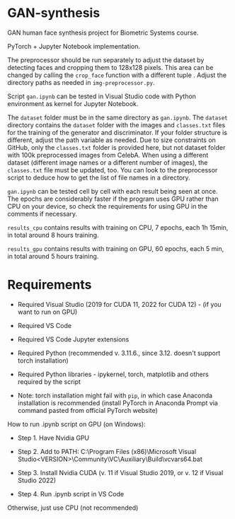 # GAN-synthesis
GAN human face synthesis project for Biometric Systems course.

PyTorch + Jupyter Notebook implementation.

The preprocessor should be run separately to adjust the dataset by detecting faces and cropping them to 128x128 pixels.
This area can be changed by calling the `crop_face` function with a different tuple .
Adjust the directory paths as needed in `img-preprocessor.py`.

Script `gan.ipynb` can be tested in Visual Studio code with Python environment as kernel for Jupyter Notebook.

The `dataset` folder must be in the same directory as `gan.ipynb`. The `dataset` directory contains the `dataset` folder with the images and `classes.txt` files for the training of the generator and discriminator. If your folder structure is different, adjust the path variable as needed. Due to size constraints on GitHub, only the `classes.txt` folder is provided here, but not dataset folder with 100k preprocessed images from CelebA.
When using a different dataset (different image names or a different number of images), the `classes.txt` file must be updated, too. You can look to the preprocessor script to deduce how to get the list of file names in a directory.

`gan.ipynb` can be tested cell by cell with each result being seen at once.
The epochs are considerably faster if the program uses GPU rather than CPU on your device, so check the requirements for using GPU in the comments if necessary.

`results_cpu` contains results with training on CPU, 7 epochs, each 1h 15min, in total around 8 hours training.

`results_gpu` contains results with training on GPU, 60 epochs, each 5 min, in total around 5 hours training.

# Requirements

- Required Visual Studio (2019 for CUDA 11, 2022 for CUDA 12) - (if you want to run on GPU)

- Required VS Code

- Required VS Code Jupyter extensions

- Required Python (recommended v. 3.11.6., since 3.12. doesn't support torch installation)

- Required Python libraries - ipykernel, torch, matplotlib and others required by the script

- Note: torch installation might fail with `pip`, in which case Anaconda installation is recommended (install PyTorch in Anaconda Prompt via command pasted from official PyTorch website)


How to run .ipynb script on GPU (on Windows):

- Step 1. Have Nvidia GPU

- Step 2. Add to PATH: C:\Program Files (x86)\Microsoft Visual Studio\<VERSION>\Community\VC\Auxiliary\Build\vcvars64.bat

- Step 3. Install Nvidia CUDA (v. 11 if Visual Studio 2019, or v. 12 if Visual Studio 2022)

- Step 4. Run .ipynb script in VS Code


Otherwise, just use CPU (not recommended)
